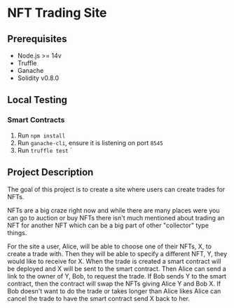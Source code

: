 # NFT Trading Site

## Prerequisites
* Node.js >= 14v
* Truffle
* Ganache
* Solidity v0.8.0

## Local Testing

### Smart Contracts
1. Run `npm install`
2. Run `ganache-cli`, ensure it is listening on port `8545`
3. Run `truffle test`
`

## Project Description
The goal of this project is to create a site where users can create trades for NFTs.

NFTs are a big craze right now and while there are many places were you can go to auction or buy NFTs there isn't much mentioned about trading an NFT for another NFT which can be a big part of other "collector" type things.

For the site a user, Alice,  will be able to choose one of their NFTs, X, to create a trade with. Then they will be able to specify a different NFT, Y,  they would like to receive for X. When the trade is created a smart contract will be deployed and X will be sent to the smart contract. Then Alice can send a link to the owner of Y, Bob, to request the trade. If Bob sends Y to the smart contract, then the contract will swap the NFTs giving Alice Y and Bob X. If Bob doesn't want to do the trade or takes longer than Alice likes Alice can cancel the trade to have the smart contract send X back to her.
